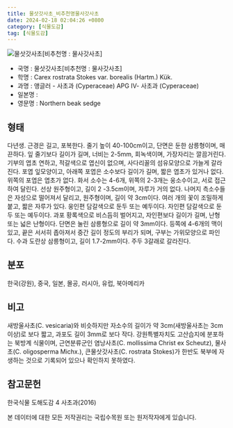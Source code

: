 ```yaml
---
title: 물삿갓사초_비추천명물사갓사초
date: 2024-02-18 02:04:26 +0800
category: [식물도감]
tag: [식물도감]
---
```




![물삿갓사초[비추천명 : 물사갓사초]](/fileUpload/plants/basic/illustration/22853_illustration_th2.jpg)
- 국명 : 물삿갓사초[비추천명 : 물사갓사초]
- 학명 : Carex rostrata Stokes var. borealis (Hartm.) Kük.
- 과명 : 앵글러 - 사초과 (Cyperaceae) APG Ⅳ- 사초과 (Cyperaceae)
- 일본명 : 
- 영문명 : Northern beak sedge


## 형태
다년생. 근경은 길고, 포복한다. 줄기 높이 40-100cm이고, 단면은 둔한 삼릉형이며, 매끈하다. 잎 줄기보다 길이가 길며, 너비는 2-5mm, 회녹색이며, 가장자리는 깔끔거린다. 기부의 엽초 연하고, 적갈색으로 엽신이 없으며, 사다리꼴의 섬유모양으로 가늘게 갈라진다. 포엽 잎모양이고, 아래쪽 포엽은 소수보다 길이가 길며, 짧은 엽초가 있거나 없다. 위쪽의 포엽은 엽초가 없다. 화서 소수는 4-6개, 위쪽의 2-3개는 웅소수이고, 서로 접근하여 달린다. 선상 원주형이고, 길이 2 -3.5cm이며, 자루가 거의 없다. 나머지 측소수들은 자성으로 떨어져서 달리고, 원주형이며, 길이 약 3cm이다. 여러 개의 꽃이 조밀하게 붙고, 짧은 자루가 있다. 웅인편 담갈색으로 둔두 또는 예두이다. 자인편 담갈색으로 둔두 또는 예두이다. 과포 황록색으로 비스듬히 벌어지고, 자인편보다 길이가 길며, 난형 또는 넓은 난형이다. 단면은 눌린 삼릉형으로 길이 약 3mm이다. 등쪽에 4-6개의 맥이 있고, 끝은 서서히 좁아져서 중간 길이 정도의 부리가 되며, 구부는 가위모양으로 파인다. 수과 도란상 삼릉형이고, 길이 1.7-2mm이다. 주두 3갈래로 갈라진다.
## 분포
한국(강원), 중국, 일본, 몰공, 러시아, 유럽, 북아메리카
## 비고
새방울사초(C. vesicaria)와 비슷하지만 자소수의 길이가 약 3cm(새방울사초는 3cm 이상)로 보다 짧고, 과포도 길이 3mm로 보다 작다. 강원특별자치도 고산습지에 분포하는 북방계 식물이며, 근연분류군인 염낭사초(C. mollissima Christ ex Scheutz), 물사초(C. oligosperma Michx.), 큰물삿갓사초(C. rostrata Stokes)가 한반도 북부에 자생하는 것으로 기록되어 있으나 확인하지 못하였다.
## 참고문헌
한국식물 도해도감 4 사초과(2016)






본 데이터에 대한 모든 저작권리는 국립수목원 또는 원저작자에게 있습니다.
